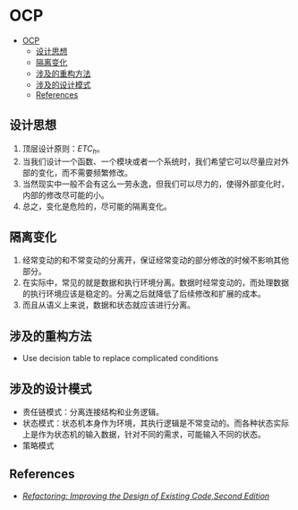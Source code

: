 # OCP


<!-- TOC -->

- [OCP](#ocp)
    - [设计思想](#设计思想)
    - [隔离变化](#隔离变化)
    - [涉及的重构方法](#涉及的重构方法)
    - [涉及的设计模式](#涉及的设计模式)
    - [References](#references)

<!-- /TOC -->


## 设计思想
1. 顶层设计原则：$ETC_h$。
2. 当我们设计一个函数、一个模块或者一个系统时，我们希望它可以尽量应对外部的变化，而不需要频繁修改。
3. 当然现实中一般不会有这么一劳永逸，但我们可以尽力的，使得外部变化时，内部的修改尽可能的小。
4. 总之，变化是危险的，尽可能的隔离变化。


## 隔离变化
1. 经常变动的和不常变动的分离开，保证经常变动的部分修改的时候不影响其他部分。
2. 在实际中，常见的就是数据和执行环境分离。数据时经常变动的，而处理数据的执行环境应该是稳定的。分离之后就降低了后续修改和扩展的成本。
3. 而且从语义上来说，数据和状态就应该进行分离。


## 涉及的重构方法
* Use decision table to replace complicated conditions


## 涉及的设计模式
* 责任链模式：分离连接结构和业务逻辑。
* 状态模式：状态机本身作为环境，其执行逻辑是不常变动的。而各种状态实际上是作为状态机的输入数据，针对不同的需求，可能输入不同的状态。
* 策略模式


## References
* [*Refactoring: Improving the Design of Existing Code,Second Edition*](https://book.douban.com/subject/30332135/)
